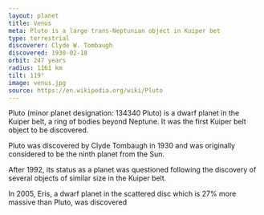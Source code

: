 ```yaml
---
layout: planet
title: Venus
meta: Pluto is a large trans-Neptunian object in Kuiper bet
type: terrestrial
discoverer: Clyde W. Tombaugh
discovered: 1930-02-18
orbit: 247 years
radius: 1161 km
tilt: 119°
image: venus.jpg
source: https://en.wikipedia.org/wiki/Pluto
---
```


Pluto (minor planet designation: 134340 Pluto) is a dwarf planet in the Kuiper belt, a ring of bodies beyond Neptune. It was the first Kuiper belt object to be discovered.

Pluto was discovered by Clyde Tombaugh in 1930 and was originally considered to be the ninth planet from the Sun.

After 1992, its status as a planet was questioned following the discovery of several objects of similar size in the Kuiper belt.

In 2005, Eris, a dwarf planet in the scattered disc which is 27% more massive than Pluto, was discovered